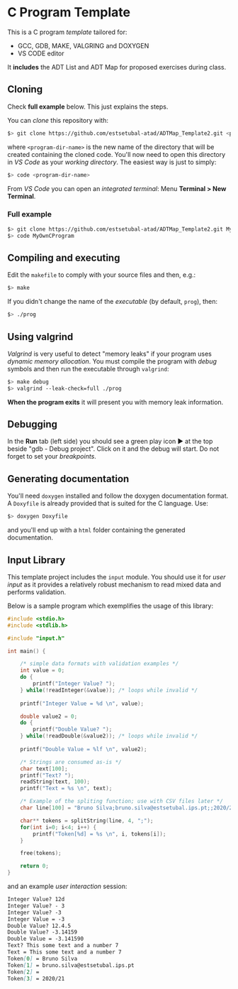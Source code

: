 # C Program Template

This is a C program *template* tailored for:

- GCC, GDB, MAKE, VALGRING and DOXYGEN
- VS CODE editor

It **includes** the ADT List and ADT Map for proposed exercises during class.

## Cloning

Check **full example** below. This just explains the steps.

You can *clone* this repository with:

```bash
$> git clone https://github.com/estsetubal-atad/ADTMap_Template2.git <program-dir-name>
```

where `<program-dir-name>` is the new name of the directory that will be created containing the cloned code. You'll now need to open this directory in *VS Code* as your *working directory*. The easiest way is just to simply:

```bash
$> code <program-dir-name>
```

From *VS Code* you can open an *integrated terminal*: Menu **Terminal > New Terminal**.

### Full example

```bash
$> git clone https://github.com/estsetubal-atad/ADTMap_Template2.git MyOwnCProgram
$> code MyOwnCProgram
```

## Compiling and executing

Edit the `makefile` to comply with your source files and then, e.g.:

```bash
$> make
```

If you didn't change the name of the *executable* (by default, `prog`), then:

```bash
$> ./prog
```

## Using valgrind

*Valgrind* is very useful to detect "memory leaks" if your program uses *dynamic memory allocation*. You must compile the program with *debug* symbols and then run the executable through `valgrind`:

```bash
$> make debug
$> valgrind --leak-check=full ./prog 
```

**When the program exits** it will present you with memory leak information.

## Debugging

In the **Run** tab (left side) you should see a green play icon ▶️ at the top beside "gdb - Debug project". Click on it and the debug will start. Do not forget to set your *breakpoints*.

## Generating documentation

You'll need `doxygen` installed and follow the doxygen documentation format. A `Doxyfile` is already provided that is suited for the C language. Use:

```bash
$> doxygen Doxyfile
```

and you'll end up with a `html` folder containing the generated documentation.

## Input Library

This template project includes the `input` module. You should use it for *user input* as it provides a relatively robust mechanism to read mixed data and performs validation.

Below is a sample program which exemplifies the usage of this library:

```cpp
#include <stdio.h>
#include <stdlib.h>

#include "input.h"

int main() {

	/* simple data formats with validation examples */
	int value = 0;
	do {
		printf("Integer Value? ");
	} while(!readInteger(&value)); /* loops while invalid */
		
	printf("Integer Value = %d \n", value);

	double value2 = 0;
	do {
		printf("Double Value? ");
	} while(!readDouble(&value2)); /* loops while invalid */
		
	printf("Double Value = %lf \n", value2);

	/* Strings are consumed as-is */
	char text[100];
	printf("Text? ");
	readString(text, 100);
	printf("Text = %s \n", text);

	/* Example of the spliting function; use with CSV files later */
	char line[100] = "Bruno Silva;bruno.silva@estsetubal.ips.pt;;2020/21";

	char** tokens = splitString(line, 4, ";");
	for(int i=0; i<4; i++) {
		printf("Token[%d] = %s \n", i, tokens[i]);
	}

	free(tokens); 

	return 0;
}
```

and an example *user interaction* session:

```markdown
Integer Value? 12d
Integer Value? - 3
Integer Value? -3
Integer Value = -3 
Double Value? 12.4.5
Double Value? -3.14159
Double Value = -3.141590 
Text? This some text and a number 7 
Text = This some text and a number 7 
Token[0] = Bruno Silva 
Token[1] = bruno.silva@estsetubal.ips.pt 
Token[2] =  
Token[3] = 2020/21
```
